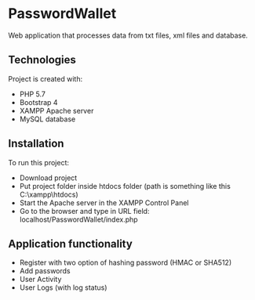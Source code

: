 # PasswordWallet
Web application that processes data from txt files, xml files and database.
	
## Technologies
Project is created with:
* PHP 5.7
* Bootstrap 4
* XAMPP Apache server
* MySQL database
	
## Installation
To run this project:

* Download project
* Put project folder inside htdocs folder (path is something like this C:\xampp\htdocs)
* Start the Apache server in the XAMPP Control Panel
* Go to the browser and type in URL field: localhost/PasswordWallet/index.php

## Application functionality
* Register with two option of hashing password (HMAC or SHA512)
* Add passwords
* User Activity
* User Logs (with log status)
